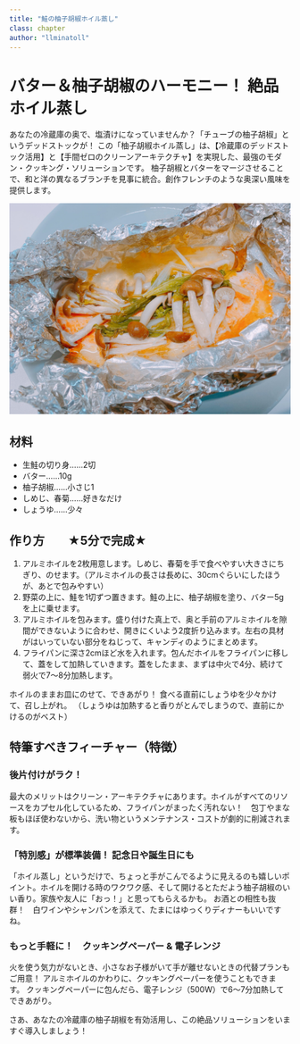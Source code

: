 ```yaml
---
title: "鮭の柚子胡椒ホイル蒸し"
class: chapter
author: "llminatoll"
---
```


# バター＆柚子胡椒のハーモニー！ 絶品ホイル蒸し

あなたの冷蔵庫の奥で、塩漬けになっていませんか？「チューブの柚子胡椒」というデッドストックが！
この「柚子胡椒ホイル蒸し」は、【冷蔵庫のデッドストック活用】と【手間ゼロのクリーンアーキテクチャ】を実現した、最強のモダン・クッキング・ソリューションです。
柚子胡椒とバターをマージさせることで、和と洋の異なるブランチを見事に統合。創作フレンチのような奥深い風味を提供します。


![鮭の柚子胡椒ホイル蒸し](images/chap-llminatoll/2_sake.jpg)

## 材料　

- 生鮭の切り身……2切
- バター……10g
- 柚子胡椒……小さじ1
- しめじ、春菊……好きなだけ
- しょうゆ……少々

## 作り方　　★5分で完成★

1. アルミホイルを2枚用意します。しめじ、春菊を手で食べやすい大きさにちぎり、のせます。（アルミホイルの長さは長めに、30cmぐらいにしたほうが、あとで包みやすい）
2. 野菜の上に、鮭を1切ずつ置きます。鮭の上に、柚子胡椒を塗り、バター5gを上に乗せます。
3. アルミホイルを包みます。盛り付けた真上で、奥と手前のアルミホイルを隙間ができないように合わせ、開きにくいよう2度折り込みます。左右の具材がはいっていない部分をねじって、キャンディのようにまとめます。
4. フライパンに深さ2cmほど水を入れます。包んだホイルをフライパンに移して、蓋をして加熱していきます。蓋をしたまま、まずは中火で4分、続けて弱火で7～8分加熱します。

ホイルのままお皿にのせて、できあがり！
食べる直前にしょうゆを少々かけて、召し上がれ。
（しょうゆは加熱すると香りがとんでしまうので、直前にかけるのがベスト）

## 特筆すべきフィーチャー（特徴）

### 後片付けがラク！

最大のメリットはクリーン・アーキテクチャにあります。ホイルがすべてのリソースをカプセル化しているため、フライパンがまったく汚れない！　包丁やまな板もほぼ使わないから、洗い物というメンテナンス・コストが劇的に削減されます。

### 「特別感」が標準装備！ 記念日や誕生日にも

「ホイル蒸し」というだけで、ちょっと手がこんでるように見えるのも嬉しいポイント。ホイルを開ける時のワクワク感、そして開けるとただよう柚子胡椒のいい香り。家族や友人に「おっ！」と思ってもらえるかも。
お酒との相性も抜群！　白ワインやシャンパンを添えて、たまにはゆっくりディナーもいいですね。

### もっと手軽に！　クッキングペーパー & 電子レンジ
火を使う気力がないとき、小さなお子様がいて手が離せないときの代替プランもご用意！
アルミホイルのかわりに、クッキングペーパーを使うこともできます。
クッキングペーパーに包んだら、電子レンジ（500W）で6〜7分加熱してできあがり。

さあ、あなたの冷蔵庫の柚子胡椒を有効活用し、この絶品ソリューションをいますぐ導入しましょう！

